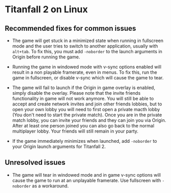 # Titanfall 2 on Linux

## Recommended fixes for common issues

- The game will get stuck in a minimized state when running in fullscreen mode and the user tries to switch to another application, usually with `alt+tab`. To fix this, you must add `-noborder` to the launch arguments in Origin before running the game.

- Running the game in windowed mode with v-sync options enabled will result in a non playable framerate, even in menus. To fix this, run the game in fullscreen, or disable v-sync which will cause the game to tear.

- The game will fail to launch if the Origin in game overlay is enabled, simply disable the overlay. Please note that the invite friends functionality in game will not work anymore. You will still be able to accept and create network invites and join other friends lobbies, but to open your own lobby you will need to first open a private macth lobby (You don't need to start the private match). Once you are in the private match lobby, you can invite your friends and they can join you via Origin. After at least one person joined you can also go back to the normal multiplayer lobby. Your friends will still remain in your party.

- If the game immediately minimizes when launched, add `-noborder` to your Origin launch arguments for Titanfall 2.

## Unresolved issues

- The game will tear in windowed mode and in game v-sync options will cause the game to run at an unplayable framerate. Use fullscreen with `-noborder` as a workaround.
